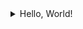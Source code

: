 <details><summary>Hello, World!</summary> 
<code><pre>  
1850, Rudolph ClausiusGerman mathematical physicist who formulated the second law of thermodynamics,
which also known as The Law Of Entropy Generation.
1921,the Communist Party of China was founded.
2009,The first Bitcoin protocol and proof of concept was published in a Whitepaper by a shadowy individual
or group under the pseudonym Satoshi Nakamoto. 
2021,this year,I'm tired of working overtime,I buy the book:  Artificail Intelligence,A modern Approach.
I read some good Chinese sentences：
    1.范缜曰：人生如树花同发，随风而散；或拂帘幌坠茵席之上，或关篱墙落粪溷之中。
    2.高欢闻之，勉坐见诸贵，使斛律金作《敕勒歌》，欢自和之，哀感流涕。【敕勒川，阴山下。天似穹庐，笼盖四野。天苍苍，野茫茫，风吹草低见牛羊】。
    3.庾信《枯树赋》：殷仲文风流儒雅，海内知名。世异时移，出为东阳太守。常忽忽不乐，顾庭槐而叹曰：“此树婆娑，生意尽矣！
  this year,the novel Coronavirus pandemic continues to grip the world, and the pressure on ordinary people continues
to increase.Musk is being the richest man on Earth and preparing to land on Mars.
                                                                                                  From December,31st,2021
</pre></code>
</details>
